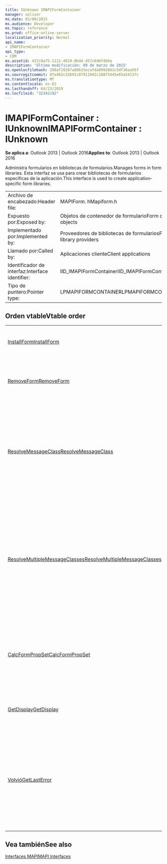 ```yaml
---
title: IUnknown IMAPIFormContainer
manager: soliver
ms.date: 03/09/2015
ms.audience: Developer
ms.topic: reference
ms.prod: office-online-server
localization_priority: Normal
api_name:
- IMAPIFormContainer
api_type:
- COM
ms.assetid: 437c8a75-1121-4919-8bd4-d57c0d6f4b9a
description: 'Última modificación: 09 de marzo de 2015'
ms.openlocfilehash: 208af28307a60615ecafda0992881c5df36aa56f
ms.sourcegitcommit: 8fe462c32b91c87911942c188f3445e85a54137c
ms.translationtype: MT
ms.contentlocale: es-ES
ms.lasthandoff: 04/23/2019
ms.locfileid: "32342192"
---
```

# <a name="imapiformcontainer--iunknown"></a><span data-ttu-id="8b397-103">IMAPIFormContainer : IUnknown</span><span class="sxs-lookup"><span data-stu-id="8b397-103">IMAPIFormContainer : IUnknown</span></span>

  
  
<span data-ttu-id="8b397-104">**Se aplica a**: Outlook 2013 | Outlook 2016</span><span class="sxs-lookup"><span data-stu-id="8b397-104">**Applies to**: Outlook 2013 | Outlook 2016</span></span> 
  
<span data-ttu-id="8b397-105">Administra formularios en bibliotecas de formularios.</span><span class="sxs-lookup"><span data-stu-id="8b397-105">Manages forms in form libraries.</span></span> <span data-ttu-id="8b397-106">Esta interfaz se usa para crear bibliotecas de formularios específicas de la aplicación.</span><span class="sxs-lookup"><span data-stu-id="8b397-106">This interface is used to create application-specific form libraries.</span></span> 
  
|||
|:-----|:-----|
|<span data-ttu-id="8b397-107">Archivo de encabezado:</span><span class="sxs-lookup"><span data-stu-id="8b397-107">Header file:</span></span>  <br/> |<span data-ttu-id="8b397-108">MAPIForm. h</span><span class="sxs-lookup"><span data-stu-id="8b397-108">Mapiform.h</span></span>  <br/> |
|<span data-ttu-id="8b397-109">Expuesto por:</span><span class="sxs-lookup"><span data-stu-id="8b397-109">Exposed by:</span></span>  <br/> |<span data-ttu-id="8b397-110">Objetos de contenedor de formulario</span><span class="sxs-lookup"><span data-stu-id="8b397-110">Form container objects</span></span>  <br/> |
|<span data-ttu-id="8b397-111">Implementado por:</span><span class="sxs-lookup"><span data-stu-id="8b397-111">Implemented by:</span></span>  <br/> |<span data-ttu-id="8b397-112">Proveedores de bibliotecas de formularios</span><span class="sxs-lookup"><span data-stu-id="8b397-112">Form library providers</span></span>  <br/> |
|<span data-ttu-id="8b397-113">Llamado por:</span><span class="sxs-lookup"><span data-stu-id="8b397-113">Called by:</span></span>  <br/> |<span data-ttu-id="8b397-114">Aplicaciones cliente</span><span class="sxs-lookup"><span data-stu-id="8b397-114">Client applications</span></span>  <br/> |
|<span data-ttu-id="8b397-115">Identificador de interfaz:</span><span class="sxs-lookup"><span data-stu-id="8b397-115">Interface identifier:</span></span>  <br/> |<span data-ttu-id="8b397-116">IID_IMAPIFormContainer</span><span class="sxs-lookup"><span data-stu-id="8b397-116">IID_IMAPIFormContainer</span></span>  <br/> |
|<span data-ttu-id="8b397-117">Tipo de puntero:</span><span class="sxs-lookup"><span data-stu-id="8b397-117">Pointer type:</span></span>  <br/> |<span data-ttu-id="8b397-118">LPMAPIFORMCONTAINER</span><span class="sxs-lookup"><span data-stu-id="8b397-118">LPMAPIFORMCONTAINER</span></span>  <br/> |
   
## <a name="vtable-order"></a><span data-ttu-id="8b397-119">Orden vtable</span><span class="sxs-lookup"><span data-stu-id="8b397-119">Vtable order</span></span>

|||
|:-----|:-----|
|[<span data-ttu-id="8b397-120">InstallForm</span><span class="sxs-lookup"><span data-stu-id="8b397-120">InstallForm</span></span>](imapiformcontainer-installform.md) <br/> |<span data-ttu-id="8b397-121">Instala un formulario en un contenedor de formulario.</span><span class="sxs-lookup"><span data-stu-id="8b397-121">Installs a form into a form container.</span></span>  <br/> |
|[<span data-ttu-id="8b397-122">RemoveForm</span><span class="sxs-lookup"><span data-stu-id="8b397-122">RemoveForm</span></span>](imapiformcontainer-removeform.md) <br/> |<span data-ttu-id="8b397-123">Quita un formulario determinado de un contenedor de formularios.</span><span class="sxs-lookup"><span data-stu-id="8b397-123">Removes a particular form from a form container.</span></span>  <br/> |
|[<span data-ttu-id="8b397-124">ResolveMessageClass</span><span class="sxs-lookup"><span data-stu-id="8b397-124">ResolveMessageClass</span></span>](imapiformcontainer-resolvemessageclass.md) <br/> |<span data-ttu-id="8b397-125">Resuelve una clase de mensaje en su formulario en un contenedor de formularios y devuelve un objeto de información de formulario para ese formulario.</span><span class="sxs-lookup"><span data-stu-id="8b397-125">Resolves a message class to its form in a form container and returns a form information object for that form.</span></span>  <br/> |
|[<span data-ttu-id="8b397-126">ResolveMultipleMessageClasses</span><span class="sxs-lookup"><span data-stu-id="8b397-126">ResolveMultipleMessageClasses</span></span>](imapiformcontainer-resolvemultiplemessageclasses.md) <br/> |<span data-ttu-id="8b397-127">Resuelve un grupo de clases de mensaje en sus formularios en un contenedor de formularios y devuelve una matriz de objetos de información de formulario para esos formularios.</span><span class="sxs-lookup"><span data-stu-id="8b397-127">Resolves a group of message classes to their forms in a form container and returns an array of form information objects for those forms.</span></span>  <br/> |
|[<span data-ttu-id="8b397-128">CalcFormPropSet</span><span class="sxs-lookup"><span data-stu-id="8b397-128">CalcFormPropSet</span></span>](imapiformcontainer-calcformpropset.md) <br/> |<span data-ttu-id="8b397-129">Devuelve una matriz de las propiedades utilizadas por todos los formularios instalados en un contenedor de formularios.</span><span class="sxs-lookup"><span data-stu-id="8b397-129">Returns an array of the properties used by all forms installed in a form container.</span></span>  <br/> |
|[<span data-ttu-id="8b397-130">GetDisplay</span><span class="sxs-lookup"><span data-stu-id="8b397-130">GetDisplay</span></span>](imapiformcontainer-getdisplay.md) <br/> |<span data-ttu-id="8b397-131">Devuelve el nombre para mostrar de un contenedor de formulario.</span><span class="sxs-lookup"><span data-stu-id="8b397-131">Returns the display name of a form container.</span></span>  <br/> |
|[<span data-ttu-id="8b397-132">Volvió</span><span class="sxs-lookup"><span data-stu-id="8b397-132">GetLastError</span></span>](imapiformcontainer-getlasterror.md) <br/> |<span data-ttu-id="8b397-133">Devuelve una estructura [MAPIERROR](mapierror.md) que contiene información sobre el error anterior que se produce en el objeto de contenedor de formulario.</span><span class="sxs-lookup"><span data-stu-id="8b397-133">Returns a [MAPIERROR](mapierror.md) structure containing information about the previous error occurring to the form container object.</span></span>  <br/> |
   
## <a name="see-also"></a><span data-ttu-id="8b397-134">Vea también</span><span class="sxs-lookup"><span data-stu-id="8b397-134">See also</span></span>



[<span data-ttu-id="8b397-135">Interfaces MAPI</span><span class="sxs-lookup"><span data-stu-id="8b397-135">MAPI Interfaces</span></span>](mapi-interfaces.md)

